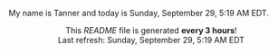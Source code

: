 My name is Tanner and today is Sunday, September 29, 5:19 AM EDT.

<p align="center">This <i>README</i> file is generated <b>every 3 hours</b>!</br>Last refresh: Sunday, September 29, 5:19 AM EDT<br /></p>
